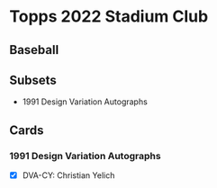 # Topps 2022 Stadium Club
## Baseball

## Subsets

- 1991 Design Variation Autographs

## Cards

### 1991 Design Variation Autographs
- [x] DVA-CY: Christian Yelich<br>
